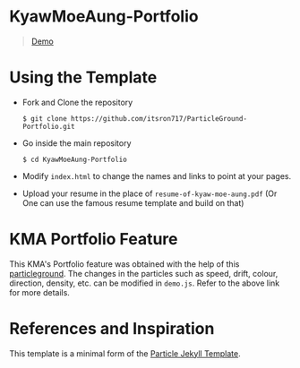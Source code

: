 # KyawMoeAung-Portfolio

> [Demo](https://landing-page--itsron717.repl.co/)

# Using the Template

  - Fork and Clone the repository

    ```
    $ git clone https://github.com/itsron717/ParticleGround-Portfolio.git
    ```
 
  - Go inside the main repository
  
    ```
    $ cd KyawMoeAung-Portfolio
    ```
    
  - Modify `index.html` to change the names and links to point at your pages.
  
  - Upload your resume in the place of `resume-of-kyaw-moe-aung.pdf` (Or One can use the famous resume template and build on that)
   
# KMA Portfolio Feature

This KMA's Portfolio feature was obtained with the help of this [particleground](https://github.com/jnicol/particleground). The changes in the particles such as speed, drift, colour, direction, density, etc. can be modified in `demo.js`. Refer to the above link for more details.


# References and Inspiration

This template is a minimal form of the [Particle Jekyll Template](https://github.com/nrandecker/particle).
